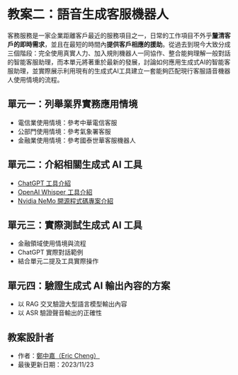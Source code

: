 # 教案二：語音生成客服機器人
客務服務是一家企業距離客戶最近的服務項目之一，日常的工作項目不外乎**釐清客戶的即時需求**，並且在最短的時間內**提供客戶相應的援助**。從過去到現今大致分成三個階段：完全使用真實人力、加入規則機器人一同協作、整合能夠理解一般對話的智能客服助理，而本單元將著重於最新的發展，討論如何應用生成式AI的智能客服助理，並實際展示利用現有的生成式AI工具建立一套能夠匹配現行客服語音機器人使用情境的流程。

## 單元一：列舉業界實務應用情境
* 電信業使用情境：參考中華電信客服
* 公部門使用情境：參考氣象署客服
* 金融業使用情境：參考國泰世華客服機器人

## 單元二：介紹相關生成式 AI 工具
* [ChatGPT 工具介紹](https://chat.openai.com/)
* [OpenAI Whisper 工具介紹](https://openai.com/research/whisper)
* [Nvidia NeMo 開源程式碼專案介紹](https://github.com/NVIDIA/NeMo)

## 單元三：實際測試生成式 AI 工具
* 金融領域使用情境與流程
* ChatGPT 實際對話範例
* 結合單元二提及工具實際操作

## 單元四：驗證生成式 AI 輸出內容的方案
* 以 RAG 交叉驗證大型語言模型輸出內容
* 以 ASR 驗證聲音輸出的正確性

## 教案設計者
 - 作者：[鄭中嘉（Eric Cheng）](https://www.linkedin.com/in/eric-cheng-ai-free-team/)
 - 最後更新日期：2023/11/23